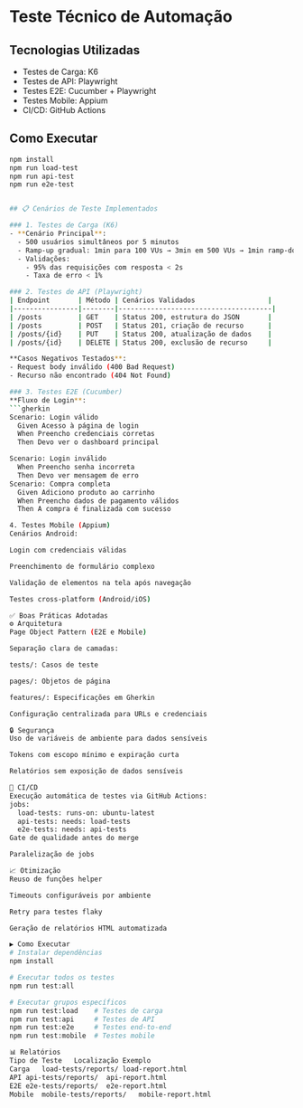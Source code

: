 # Teste Técnico de Automação

## Tecnologias Utilizadas
- Testes de Carga: K6
- Testes de API: Playwright
- Testes E2E: Cucumber + Playwright
- Testes Mobile: Appium
- CI/CD: GitHub Actions

## Como Executar
```sh
npm install
npm run load-test
npm run api-test
npm run e2e-test


## 📋 Cenários de Teste Implementados

### 1. Testes de Carga (K6)
- **Cenário Principal**: 
  - 500 usuários simultâneos por 5 minutos
  - Ramp-up gradual: 1min para 100 VUs → 3min em 500 VUs → 1min ramp-down
  - Validações:
    - 95% das requisições com resposta < 2s
    - Taxa de erro < 1%

### 2. Testes de API (Playwright)
| Endpoint       | Método | Cenários Validados                  |
|----------------|--------|--------------------------------------|
| /posts         | GET    | Status 200, estrutura do JSON       |
| /posts         | POST   | Status 201, criação de recurso      |
| /posts/{id}    | PUT    | Status 200, atualização de dados    |
| /posts/{id}    | DELETE | Status 200, exclusão de recurso     |

**Casos Negativos Testados**:
- Request body inválido (400 Bad Request)
- Recurso não encontrado (404 Not Found)

### 3. Testes E2E (Cucumber)
**Fluxo de Login**:
```gherkin
Scenario: Login válido
  Given Acesso à página de login
  When Preencho credenciais corretas
  Then Devo ver o dashboard principal

Scenario: Login inválido
  When Preencho senha incorreta
  Then Devo ver mensagem de erro
Scenario: Compra completa
  Given Adiciono produto ao carrinho
  When Preencho dados de pagamento válidos
  Then A compra é finalizada com sucesso

4. Testes Mobile (Appium)
Cenários Android:

Login com credenciais válidas

Preenchimento de formulário complexo

Validação de elementos na tela após navegação

Testes cross-platform (Android/iOS)

✅ Boas Práticas Adotadas
⚙️ Arquitetura
Page Object Pattern (E2E e Mobile)

Separação clara de camadas:

tests/: Casos de teste

pages/: Objetos de página

features/: Especificações em Gherkin

Configuração centralizada para URLs e credenciais

🔒 Segurança
Uso de variáveis de ambiente para dados sensíveis

Tokens com escopo mínimo e expiração curta

Relatórios sem exposição de dados sensíveis

🚀 CI/CD
Execução automática de testes via GitHub Actions:
jobs:
  load-tests: runs-on: ubuntu-latest
  api-tests: needs: load-tests
  e2e-tests: needs: api-tests
Gate de qualidade antes do merge

Paralelização de jobs

📈 Otimização
Reuso de funções helper

Timeouts configuráveis por ambiente

Retry para testes flaky

Geração de relatórios HTML automatizada

▶️ Como Executar
# Instalar dependências
npm install

# Executar todos os testes
npm run test:all

# Executar grupos específicos
npm run test:load    # Testes de carga
npm run test:api     # Testes de API
npm run test:e2e     # Testes end-to-end
npm run test:mobile  # Testes mobile

📊 Relatórios
Tipo de Teste	Localização	Exemplo
Carga	load-tests/reports/	load-report.html
API	api-tests/reports/	api-report.html
E2E	e2e-tests/reports/	e2e-report.html
Mobile	mobile-tests/reports/	mobile-report.html

